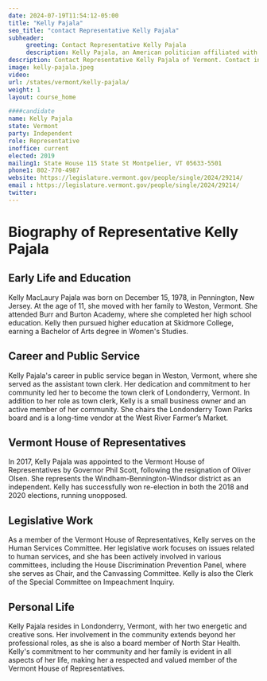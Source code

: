 ```yaml
---
date: 2024-07-19T11:54:12-05:00
title: "Kelly Pajala"
seo_title: "contact Representative Kelly Pajala"
subheader:
     greeting: Contact Representative Kelly Pajala
     description: Kelly Pajala, an American politician affiliated with the Independent Party, serves as a member of the Vermont House of Representatives, representing the Windham-Windsor-Bennington District. She assumed office on January 4, 2023.
description: Contact Representative Kelly Pajala of Vermont. Contact information for Kelly Pajala includes email address, phone number, and mailing address.
image: kelly-pajala.jpeg
video:
url: /states/vermont/kelly-pajala/
weight: 1
layout: course_home

####candidate
name: Kelly Pajala
state: Vermont
party: Independent
role: Representative
inoffice: current
elected: 2019
mailing1: State House 115 State St Montpelier, VT 05633-5501
phone1: 802-770-4987
website: https://legislature.vermont.gov/people/single/2024/29214/
email : https://legislature.vermont.gov/people/single/2024/29214/
twitter: 
---
```

# Biography of Representative Kelly Pajala

## Early Life and Education
Kelly MacLaury Pajala was born on December 15, 1978, in Pennington, New Jersey. At the age of 11, she moved with her family to Weston, Vermont. She attended Burr and Burton Academy, where she completed her high school education. Kelly then pursued higher education at Skidmore College, earning a Bachelor of Arts degree in Women's Studies.

## Career and Public Service
Kelly Pajala's career in public service began in Weston, Vermont, where she served as the assistant town clerk. Her dedication and commitment to her community led her to become the town clerk of Londonderry, Vermont. In addition to her role as town clerk, Kelly is a small business owner and an active member of her community. She chairs the Londonderry Town Parks board and is a long-time vendor at the West River Farmer’s Market.

## Vermont House of Representatives
In 2017, Kelly Pajala was appointed to the Vermont House of Representatives by Governor Phil Scott, following the resignation of Oliver Olsen. She represents the Windham-Bennington-Windsor district as an independent. Kelly has successfully won re-election in both the 2018 and 2020 elections, running unopposed.

## Legislative Work
As a member of the Vermont House of Representatives, Kelly serves on the Human Services Committee. Her legislative work focuses on issues related to human services, and she has been actively involved in various committees, including the House Discrimination Prevention Panel, where she serves as Chair, and the Canvassing Committee. Kelly is also the Clerk of the Special Committee on Impeachment Inquiry.

## Personal Life
Kelly Pajala resides in Londonderry, Vermont, with her two energetic and creative sons. Her involvement in the community extends beyond her professional roles, as she is also a board member of North Star Health. Kelly's commitment to her community and her family is evident in all aspects of her life, making her a respected and valued member of the Vermont House of Representatives.
